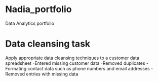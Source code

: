 # Nadia_portfolio
Data Analytics portfolio
# Data cleansing task
Apply appropriate data cleansing techniques to a customer data spreadsheet
-Entered missing customer data 
-Removed duplicates 
-Formating contact data such as phone numbers and email addresses
-Removed entries with missing data
